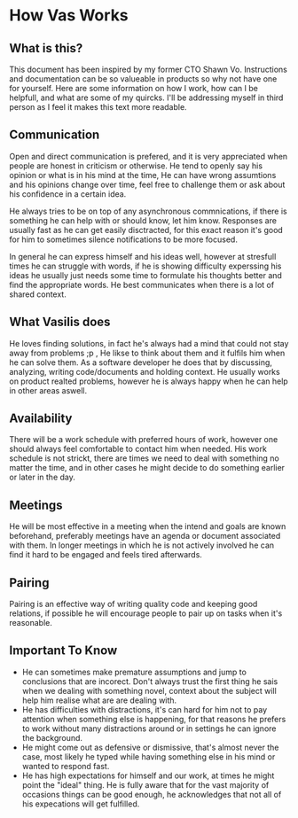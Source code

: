 # How Vas Works

## What is this?
This document has been inspired by my former CTO Shawn Vo. 
Instructions and documentation can be so valueable in products so why not have one for yourself.
Here are some information on how I work, how can I be helpfull, and what are some of my quircks.
I'll be addressing myself in third person as I feel it makes this text more readable.

## Communication
Open and direct communication is prefered, and it is very appreciated when people are honest in criticism or otherwise.
He tend to openly say his opinion or what is in his mind at the time, He can have wrong assumtions and his opinions 
change over time, feel free to challenge them or ask about his confidence in a certain idea.

He always tries to be on top of any asynchronous commnications, if there is something he can help with or should know, let him know.
Responses are usually fast as he can get easily disctracted, for this exact reason it's good for him to sometimes silence notifications to be more focused.

In general he can express himself and his ideas well, however at stresfull times he can struggle with words, if he is showing difficulty experssing his ideas he usually just needs some time to formulate his thoughts better and find the appropriate words. He best communicates when there is a lot of shared context.

## What Vasilis does
He loves finding solutions, in fact he's always had a mind that could not stay away from problems ;p ,
He likse to think about them and it fulfils him when he can solve them. As a software developer he does
that by discussing, analyzing, writing code/documents and holding context. He usually works on product realted problems, however
he is always happy when he can help in other areas aswell.


## Availability
There will be a work schedule with preferred hours of work, however one should always feel comfortable to contact him when needed.
His work schedule is not strickt, there are times we need to deal with something no matter the time, and in other cases
he might decide to do something earlier or later in the day.

## Meetings
He will be most effective in a meeting when the intend and goals are known beforehand, preferably meetings have an agenda or document associated with them.
In longer meetings in which he is not actively involved he can find it hard to be engaged and feels tired afterwards.

## Pairing
Pairing is an effective way of writing quality code and keeping good relations, if possible he will encourage people to
pair up on tasks when it's reasonable.

## Important To Know

* He can sometimes make premature assumptions and jump to conclusions that are incorect. Don't always trust the first thing he sais when we dealing with something novel, context about the subject will help him realise what are are dealing with.
* He has difficulties with distractions, it's can hard for him not to pay attention when something else is happening, for that reasons he prefers to work without many distractions around or in settings he can ignore the background.
* He might come out as defensive or dismissive, that's almost never the case, most likely he typed while having something else in his mind or wanted to respond fast.
* He has high expectations for himself and our work, at times he might point the "ideal" thing. He is fully aware that for the vast majority of occasions things can be good enough, he acknowledges that not all of his expecations will get fulfilled.
